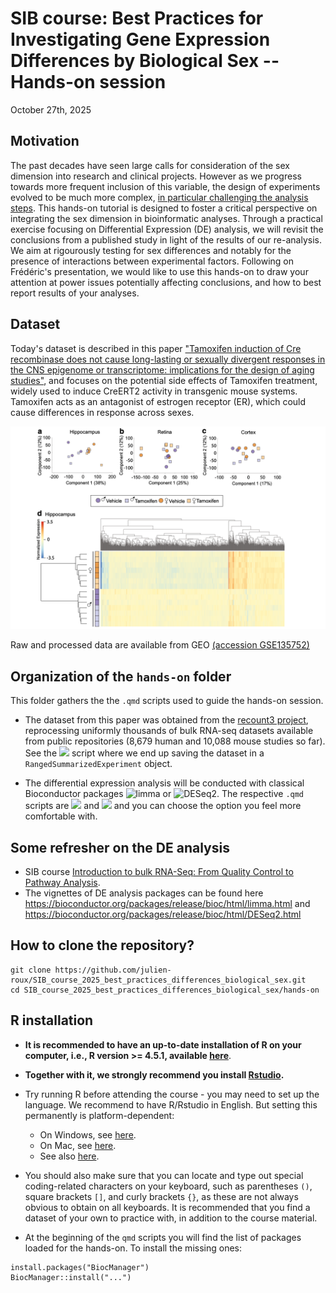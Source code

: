 # SIB course: Best Practices for Investigating Gene Expression Differences by Biological Sex -- Hands-on session

October 27th, 2025

## Motivation

The past decades have seen large calls for consideration of the sex dimension into research and clinical projects. However as we progress towards more frequent inclusion of this variable, the design of experiments evolved to be much more complex, [in particular challenging the analysis steps](https://www.cell.com/cell/fulltext/S0092-8674(24)00174-0).
This hands-on tutorial is designed to foster a critical perspective on integrating the sex dimension in bioinformatic analyses. Through a practical exercise focusing on Differential Expression (DE) analysis, we will revisit the conclusions from a published study in light of the results of our re-analysis. 
We aim at rigourously testing for sex differences and notably for the presence of interactions between experimental factors. Following on Frédéric's presentation, we would like to use this hands-on to draw your attention at power issues potentially affecting conclusions, and how to best report results of your analyses.

## Dataset 
Today's dataset is described in this paper ["Tamoxifen induction of Cre recombinase does not cause long-lasting or sexually divergent responses in the CNS epigenome or transcriptome: implications for the design of aging studies"](https://link.springer.com/article/10.1007/s11357-019-00090-2), and focuses on the potential side effects of Tamoxifen treatment, widely used to induce CreERT2 activity in transgenic mouse systems. Tamoxifen acts as an antagonist of estrogen receptor (ER), which could cause differences in response across sexes.

![](img/Screenshot%202024-06-17%20at%2014.55.37.png)

Raw and processed data are available from GEO [(accession GSE135752)](GEO:%20https://www.ncbi.nlm.nih.gov/geo/query/acc.cgi?acc=GSE135752)

## Organization of the `hands-on` folder

 This folder gathers the the `.qmd` scripts used to guide the hands-on session. 
 
- The dataset from this paper was obtained from the [recount3 project](https://genomebiology.biomedcentral.com/articles/10.1186/s13059-021-02533-6), reprocessing uniformly thousands of bulk RNA-seq datasets available from public repositories (8,679 human and 10,088 mouse studies so far). 
See the ![](dataset_retrieval_recount3.qmd) script where we end up saving the dataset in a `RangedSummarizedExperiment` object.
 
- The differential expression analysis will be conducted with classical Bioconductor packages ![limma](https://genomebiology.biomedcentral.com/articles/10.1186/gb-2014-15-2-r29) or ![DESeq2](https://genomebiology.biomedcentral.com/articles/10.1186/s13059-014-0550-8). The respective `.qmd` scripts are ![](hands_on_limma.qmd) and ![](hands_on_DESeq2.qmd) and you can choose the option you feel more comfortable with.

## Some refresher on the DE analysis
- SIB course [Introduction to bulk RNA-Seq: From Quality Control to Pathway Analysis](https://sib-swiss.github.io/RNAseq-introduction-training/course_schedule/).
- The vignettes of DE analysis packages can be found here https://bioconductor.org/packages/release/bioc/html/limma.html and https://bioconductor.org/packages/release/bioc/html/DESeq2.html

## How to clone the repository?
```
git clone https://github.com/julien-roux/SIB_course_2025_best_practices_differences_biological_sex.git
cd SIB_course_2025_best_practices_differences_biological_sex/hands-on
```

## R installation
- __It is recommended to have an up-to-date installation of R on your computer, i.e., R version >= 4.5.1, available [here](https://cran.r-project.org/)__.
- __Together with it, we strongly recommend you install [Rstudio](https://posit.co/download/rstudio-desktop/).__

- Try running R before attending the course - you may need to set up the language. We recommend to have R/Rstudio in English. But setting this permanently is platform-dependent:
  - On Windows, see [here](https://cran.r-project.org/bin/windows/base/rw-FAQ.html#I-want-R-in-English_0021).
  - On Mac, see [here](https://cran.r-project.org/bin/macosx/RMacOSX-FAQ.html#Internationalization-of-the-R_002eapp).
  - See also [here](https://stackoverflow.com/questions/13575180/how-to-change-language-settings-in-r).
- You should also make sure that you can locate and type out special coding-related characters on your keyboard, such as parentheses `()`, square brackets `[]`, and curly brackets `{}`, as these are not always obvious to obtain on all keyboards. It is recommended that you find a dataset of your own to practice with, in addition to the course material. 

- At the beginning of the `qmd` scripts you will find the list of packages loaded for the hands-on. To install the missing ones:
```
install.packages("BiocManager")
BiocManager::install("...")
```